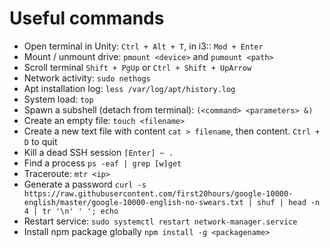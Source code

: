Useful commands 
===============

- Open terminal in Unity: `Ctrl + Alt + T`, in i3:: `Mod + Enter`
- Mount / unmount drive: `pmount <device>` and `pumount <path>`
- Scroll terminal `Shift + PgUp` or `Ctrl + Shift + UpArrow`
- Network activity: `sudo nethogs`
- Apt installation log: `less /var/log/apt/history.log`
- System load: `top` 
- Spawn a subshell (detach from terminal): `(<command> <parameters> &)`
- Create an empty file: `touch <filename>`
- Create a new text file with content `cat > filename`, then content. `Ctrl + D` to quit
- Kill a dead SSH session `[Enter] ~ .`
- Find a process `ps -eaf | grep [w]get`
- Traceroute: `mtr <ip>`
- Generate a password `curl -s https://raw.githubusercontent.com/first20hours/google-10000-english/master/google-10000-english-no-swears.txt | shuf | head -n 4 | tr '\n' ' '; echo`
- Restart service: `sudo systemctl restart network-manager.service`
- Install npm package globally `npm install -g <packagename>`
